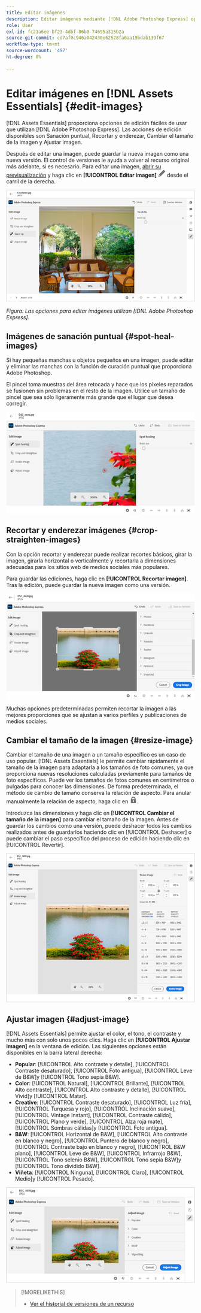 ```yaml
---
title: Editar imágenes
description: Editar imágenes mediante [!DNL Adobe Photoshop Express] opciones activadas y guardar imágenes actualizadas como versiones.
role: User
exl-id: fc21a6ee-bf23-4dbf-86b0-74695a315b2a
source-git-commit: cd7af0c946a042430e62528fa6aa19bdab139f67
workflow-type: tm+mt
source-wordcount: '497'
ht-degree: 0%

---
```


# Editar imágenes en [!DNL Assets Essentials] {#edit-images}

[!DNL Assets Essentials] proporciona opciones de edición fáciles de usar que utilizan [!DNL Adobe Photoshop Express]. Las acciones de edición disponibles son Sanación puntual, Recortar y enderezar, Cambiar el tamaño de la imagen y Ajustar imagen.

Después de editar una imagen, puede guardar la nueva imagen como una nueva versión. El control de versiones le ayuda a volver al recurso original más adelante, si es necesario. Para editar una imagen, [abrir su previsualización](/help/navigate-view.md#preview-assets) y haga clic en **[!UICONTROL Editar imagen]** ![icono editar](assets/do-not-localize/edit-icon.png) desde el carril de la derecha.

![Opciones para editar una imagen](assets/edit-image2.png)

*Figura: Las opciones para editar imágenes utilizan [!DNL Adobe Photoshop Express].*

## Imágenes de sanación puntual {#spot-heal-images}

Si hay pequeñas manchas u objetos pequeños en una imagen, puede editar y eliminar las manchas con la función de curación puntual que proporciona Adobe Photoshop.

El pincel toma muestras del área retocada y hace que los píxeles reparados se fusionen sin problemas en el resto de la imagen. Utilice un tamaño de pincel que sea sólo ligeramente más grande que el lugar que desea corregir.

![Opción de edición de sanación puntual](assets/edit-spot-healing.png)

<!-- TBD: See if we should give backlinks to PS docs for these concepts.
For more information about how Spot Healing works in Photoshop, see [retouching and repairing photos](https://helpx.adobe.com/photoshop/using/retouching-repairing-images.html). -->

## Recortar y enderezar imágenes {#crop-straighten-images}

Con la opción recortar y enderezar puede realizar recortes básicos, girar la imagen, girarla horizontal o verticalmente y recortarla a dimensiones adecuadas para los sitios web de medios sociales más populares.

Para guardar las ediciones, haga clic en **[!UICONTROL Recortar imagen]**. Tras la edición, puede guardar la nueva imagen como una versión.

![Opción para recortar y enderezar](assets/edit-crop-straighten.png)

Muchas opciones predeterminadas permiten recortar la imagen a las mejores proporciones que se ajustan a varios perfiles y publicaciones de medios sociales.

## Cambiar el tamaño de la imagen {#resize-image}

Cambiar el tamaño de una imagen a un tamaño específico es un caso de uso popular. [!DNL Assets Essentials] le permite cambiar rápidamente el tamaño de la imagen para adaptarla a los tamaños de foto comunes, ya que proporciona nuevas resoluciones calculadas previamente para tamaños de foto específicos. Puede ver los tamaños de fotos comunes en centímetros o pulgadas para conocer las dimensiones. De forma predeterminada, el método de cambio de tamaño conserva la relación de aspecto. Para anular manualmente la relación de aspecto, haga clic en ![](assets/do-not-localize/lock-closed-icon.png).

Introduzca las dimensiones y haga clic en **[!UICONTROL Cambiar el tamaño de la imagen]** para cambiar el tamaño de la imagen. Antes de guardar los cambios como una versión, puede deshacer todos los cambios realizados antes de guardarlos haciendo clic en [!UICONTROL Deshacer] o puede cambiar el paso específico del proceso de edición haciendo clic en [!UICONTROL Revertir].

![Opciones al cambiar el tamaño de una imagen](assets/resize-image.png)

## Ajustar imagen {#adjust-image}

[!DNL Assets Essentials] permite ajustar el color, el tono, el contraste y mucho más con solo unos pocos clics. Haga clic en **[!UICONTROL Ajustar imagen]** en la ventana de edición. Las siguientes opciones están disponibles en la barra lateral derecha:

* **Popular**: [!UICONTROL Alto contraste y detalle], [!UICONTROL Contraste desaturado], [!UICONTROL Foto antigua], [!UICONTROL Leve de B&amp;W]y [!UICONTROL Tono sepia B&amp;W].
* **Color**: [!UICONTROL Natural], [!UICONTROL Brillante], [!UICONTROL Alto contraste], [!UICONTROL Alto contraste y detalle], [!UICONTROL Vivid]y [!UICONTROL Matar].
* **Creative**: [!UICONTROL Contraste desaturado], [!UICONTROL Luz fría], [!UICONTROL Turquesa y rojo], [!UICONTROL Inclinación suave], [!UICONTROL Vintage Instant], [!UICONTROL Contraste cálido], [!UICONTROL Plano y verde], [!UICONTROL Alza roja mate], [!UICONTROL Sombras cálidas]y [!UICONTROL Foto antigua].
* **B&amp;W**: [!UICONTROL Horizontal de B&amp;W], [!UICONTROL Alto contraste en blanco y negro], [!UICONTROL Puntero de blanco y negro], [!UICONTROL Contraste bajo en blanco y negro], [!UICONTROL B&amp;W plano], [!UICONTROL Leve de B&amp;W], [!UICONTROL Infrarrojo B&amp;W], [!UICONTROL Tono selenio B&amp;W], [!UICONTROL Tono sepia B&amp;W]y [!UICONTROL Tono dividido B&amp;W].
* **Viñeta**: [!UICONTROL Ninguna], [!UICONTROL Claro], [!UICONTROL Medio]y [!UICONTROL Pesado].

![Ajustar imagen al editar](assets/adjust-image.png)

<!--
TBD: Insert a video of the available social media options.
-->

>[!MORELIKETHIS]
>
>* [Ver el historial de versiones de un recurso](/help/navigate-view.md)

